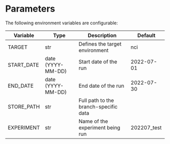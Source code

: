 # Parameters

The following environment variables are configurable:

| Variable   | Type              | Description                                           | Default     |
|------------|-------------------|-------------------------------------------------------|-------------|
| TARGET     | str               | Defines the target environment                        | nci         |
| START_DATE | date (YYYY-MM-DD) | Start date of the run                                 | 2022-07-01  |
| END_DATE   | date (YYYY-MM-DD) | End date of the run                                   | 2022-07-30  |
| STORE_PATH | str               | Full path to the branch-specific data                 |             |
| EXPERIMENT | str               | Name of the experiment being run                      | 202207_test |
